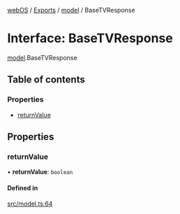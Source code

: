 [webOS](../README.md) / [Exports](../modules.md) / [model](../modules/model.md) / BaseTVResponse

# Interface: BaseTVResponse

[model](../modules/model.md).BaseTVResponse

## Table of contents

### Properties

- [returnValue](model.BaseTVResponse.md#returnvalue)

## Properties

### returnValue

• **returnValue**: `boolean`

#### Defined in

[src/model.ts:64](https://github.com/Dabolus/webos-tv/blob/60076f0/src/model.ts#L64)
